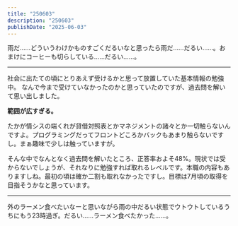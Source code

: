 ```yaml
---
title: "250603"
description: "250603"
publishDate: "2025-06-03"
---
```

雨だ……どういうわけかものすごくだるいなと思ったら雨だ……だるい……。おまけにコーヒーも切らしている……だるい……。

---

社会に出たての頃にとりあえず受けるかと思って放置していた基本情報の勉強中。
なんで今まで受けていなかったのかと思っていたのですが、過去問を解いて思い出しました。 

**範囲が広すぎる。** 

たかが情シスの端くれが貸借対照表とかマネジメントの諸々とか一切触らないんですよ。プログラミングだってフロントどころかバックもあまり触らないですし。まぁ趣味で少しは触っていますが。

そんな中でなんとなく過去問を解いたところ、正答率およそ48%。現状では受からないでしょうが、それなりに勉強すれば取れるレベルです。本職の内容もありますしね。最初の頃は確か二割も取れなかったですし。目標は7月頃の取得を目指そうかなと思っています。

---

外のラーメン食べたいなーと思いながら雨の中だるい状態でウトウトしているうちにもう23時過ぎ。だるい……ラーメン食べたかった……。